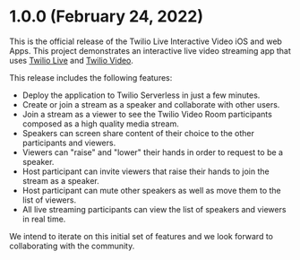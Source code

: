 # 1.0.0 (February 24, 2022)

This is the official release of the Twilio Live Interactive Video iOS and web Apps. This project demonstrates an interactive live video streaming app that uses [Twilio Live](https://www.twilio.com/docs/live) and [Twilio Video](https://www.twilio.com/docs/video).

This release includes the following features:

- Deploy the application to Twilio Serverless in just a few minutes.
- Create or join a stream as a speaker and collaborate with other users.
- Join a stream as a viewer to see the Twilio Video Room participants composed as a high quality media stream.
- Speakers can screen share content of their choice to the other participants and viewers.
- Viewers can "raise" and "lower" their hands in order to request to be a speaker.
- Host participant can invite viewers that raise their hands to join the stream as a speaker. 
- Host participant can mute other speakers as well as move them to the list of viewers.
- All live streaming participants can view the list of speakers and viewers in real time.

We intend to iterate on this initial set of features and we look forward to collaborating with the community.